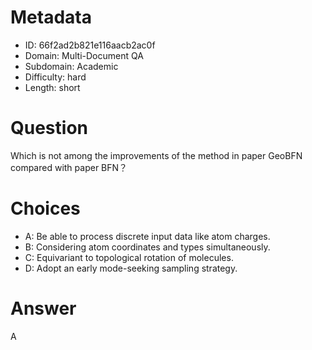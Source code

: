 # Metadata

- ID: 66f2ad2b821e116aacb2ac0f
- Domain: Multi-Document QA
- Subdomain: Academic
- Difficulty: hard
- Length: short

# Question

Which is not among the improvements of the method in paper GeoBFN compared with paper BFN？

# Choices

- A: Be able to process discrete input data like atom charges.
- B: Considering atom coordinates and types simultaneously.
- C: Equivariant to topological rotation of molecules.
- D: Adopt an early mode-seeking sampling strategy.

# Answer

A
